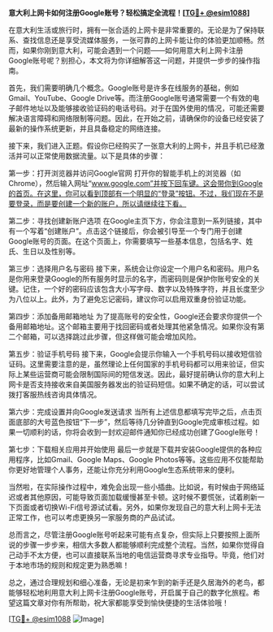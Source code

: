 **意大利上网卡如何注册Google账号？轻松搞定全流程！[[TG💪+ @esim1088](https://t.me/s/esim1088)]**

在意大利生活或旅行时，拥有一张合适的上网卡是非常重要的。无论是为了保持联系、查找信息还是享受流媒体服务，一张可靠的上网卡能让你的体验更加顺畅。然而，如果你刚到意大利，可能会遇到一个问题——如何用意大利上网卡注册Google账号呢？别担心，本文将为你详细解答这一问题，并提供一步步的操作指南。

首先，我们需要明确几个概念。Google账号是许多在线服务的基础，例如Gmail、YouTube、Google Drive等。而注册Google账号通常需要一个有效的电子邮件地址以及能够接收验证码的电话号码。对于在国外使用的情况，可能还需要解决语言障碍和网络限制等问题。因此，在开始之前，请确保你的设备已经安装了最新的操作系统更新，并且具备稳定的网络连接。

接下来，我们进入正题。假设你已经购买了一张意大利的上网卡，并且手机已经激活并可以正常使用数据流量。以下是具体的步骤：

第一步：打开浏览器并访问Google官网
打开你的智能手机上的浏览器（如Chrome），然后输入网址“www.google.com”并按下回车键。这会带你到Google的首页。在这里，你可以看到顶部有一个明显的“登录”按钮。不过，我们现在不是要登录，而是要创建一个新的账户，所以请继续往下看。

第二步：寻找创建新账户选项
在Google主页下方，你会注意到一系列链接，其中有一个写着“创建账户”。点击这个链接后，你会被引导至一个专门用于创建Google账号的页面。在这个页面上，你需要填写一些基本信息，包括名字、姓氏、生日以及性别等。

第三步：选择用户名与密码
接下来，系统会让你设定一个用户名和密码。用户名是你用来登录Google的所有服务时显示的名字，而密码则是保护你账号安全的关键。记住，一个好的密码应该包含大小写字母、数字以及特殊字符，并且长度至少为八位以上。此外，为了避免忘记密码，建议你可以启用双重身份验证功能。

第四步：添加备用邮箱地址
为了提高账号的安全性，Google还会要求你提供一个备用邮箱地址。这个邮箱主要用于找回密码或者处理其他紧急情况。如果你没有第二个邮箱，可以选择跳过此步骤，但这样做可能会增加风险。

第五步：验证手机号码
接下来，Google会提示你输入一个手机号码以接收短信验证码。这里需要注意的是，虽然理论上任何国家的手机号码都可以用来验证，但实际上某些运营商可能会限制国际间的短信发送。因此，最好提前确认你的意大利上网卡是否支持接收来自美国服务器发出的验证码短信。如果不确定的话，可以尝试拨打客服热线咨询具体情况。

第六步：完成设置并向Google发送请求
当所有上述信息都填写完毕之后，点击页面底部的大号蓝色按钮“下一步”，然后等待几分钟直到Google完成审核过程。如果一切顺利的话，你将会收到一封欢迎邮件通知你已经成功创建了Google账号！

第七步：下载相关应用并开始使用
最后一步就是下载并安装Google提供的各种应用程序，比如Gmail、Google Maps、Google Photos等等。这些应用不仅能帮助你更好地管理个人事务，还能让你充分利用Google生态系统带来的便利。

当然啦，在实际操作过程中，难免会出现一些小插曲。比如说，有时候由于网络延迟或者其他原因，可能导致页面加载缓慢甚至卡顿。这时候不要慌张，试着刷新一下页面或者切换Wi-Fi信号源试试看。另外，如果你发现自己的意大利上网卡无法正常工作，也可以考虑更换另一家服务商的产品试试。

总而言之，尽管注册Google账号听起来可能有点复杂，但实际上只要按照上面所说的步骤一步步来，相信大多数人都能够顺利完成整个流程。当然，如果你觉得自己动手不太方便，也可以直接联系当地的电信运营商寻求专业指导。毕竟，他们对于本地市场的规则和规定更为熟悉嘛！

总之，通过合理规划和细心准备，无论是初来乍到的新手还是久居海外的老鸟，都能够轻松地利用意大利上网卡注册Google账号，开启属于自己的数字化旅程。希望这篇文章对你有所帮助，祝大家都能享受到愉快便捷的生活体验哦！

[[TG💪+ @esim1088](https://t.me/s/esim1088) ![Image](https://i.postimg.cc/4NQfJmqS/Snipaste-2025-05-13-00-14-12.png)]